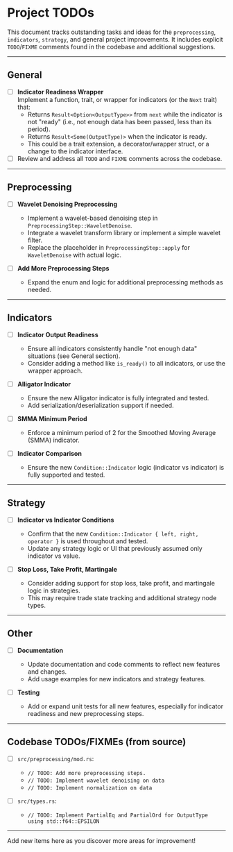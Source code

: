 # Project TODOs

This document tracks outstanding tasks and ideas for the `preprocessing`, `indicators`, `strategy`, and general project improvements. It includes explicit `TODO`/`FIXME` comments found in the codebase and additional suggestions.

---

## General

- [ ] **Indicator Readiness Wrapper**  
      Implement a function, trait, or wrapper for indicators (or the `Next` trait) that:
  - Returns `Result<Option<OutputType>>` from `next` while the indicator is not "ready" (i.e., not enough data has been passed, less than its period).
  - Returns `Result<Some(OutputType)>` when the indicator is ready.
  - This could be a trait extension, a decorator/wrapper struct, or a change to the indicator interface.
- [ ] Review and address all `TODO` and `FIXME` comments across the codebase.

---

## Preprocessing

- [ ] **Wavelet Denoising Preprocessing**

  - Implement a wavelet-based denoising step in `PreprocessingStep::WaveletDenoise`.
  - Integrate a wavelet transform library or implement a simple wavelet filter.
  - Replace the placeholder in `PreprocessingStep::apply` for `WaveletDenoise` with actual logic.

- [ ] **Add More Preprocessing Steps**
  - Expand the enum and logic for additional preprocessing methods as needed.

---

## Indicators

- [ ] **Indicator Output Readiness**

  - Ensure all indicators consistently handle "not enough data" situations (see General section).
  - Consider adding a method like `is_ready()` to all indicators, or use the wrapper approach.

- [ ] **Alligator Indicator**

  - Ensure the new Alligator indicator is fully integrated and tested.
  - Add serialization/deserialization support if needed.

- [ ] **SMMA Minimum Period**

  - Enforce a minimum period of 2 for the Smoothed Moving Average (SMMA) indicator.

- [ ] **Indicator Comparison**
  - Ensure the new `Condition::Indicator` logic (indicator vs indicator) is fully supported and tested.

---

## Strategy

- [ ] **Indicator vs Indicator Conditions**

  - Confirm that the new `Condition::Indicator { left, right, operator }` is used throughout and tested.
  - Update any strategy logic or UI that previously assumed only indicator vs value.

- [ ] **Stop Loss, Take Profit, Martingale**
  - Consider adding support for stop loss, take profit, and martingale logic in strategies.
  - This may require trade state tracking and additional strategy node types.

---

## Other

- [ ] **Documentation**

  - Update documentation and code comments to reflect new features and changes.
  - Add usage examples for new indicators and strategy features.

- [ ] **Testing**
  - Add or expand unit tests for all new features, especially for indicator readiness and new preprocessing steps.

---

## Codebase TODOs/FIXMEs (from source)

- [ ] `src/preprocessing/mod.rs`:

  - `// TODO: Add more preprocessing steps.`
  - `// TODO: Implement wavelet denoising on data`
  - `// TODO: Implement normalization on data`

- [ ] `src/types.rs`:
  - `// TODO: Implement PartialEq and PartialOrd for OutputType using std::f64::EPSILON`

---

Add new items here as you discover more areas for improvement!
